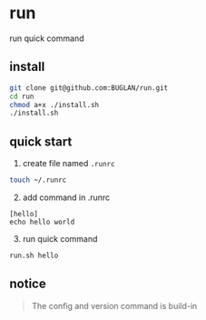 # run
run quick command

## install

```bash
git clone git@github.com:BUGLAN/run.git
cd run
chmod a+x ./install.sh
./install.sh
```

## quick start

1. create file named `.runrc`

```bash
touch ~/.runrc
```

2. add command in .runrc

```
[hello]
echo hello world
```

3. run quick command

```bash
run.sh hello
```

## notice

> The config and version command is build-in